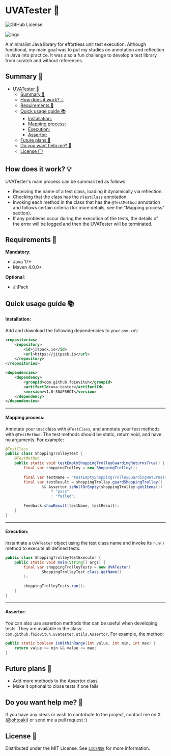 # UVATester 🍇
![GitHub License](https://img.shields.io/github/license/foiovituh/uva-tester)

![logo](https://github.com/foiovituh/uva-tester/assets/68431603/869607ca-68bc-4630-9a9a-4d4a0794dd82)


A minimalist Java library for effortless unit test execution. Although functional, my main goal was to put my studies on annotation and reflection in Java into practice. It was also a fun challenge to develop a test library from scratch and without references.

## Summary 📝
- [UVATester 🍇](#uvatester-)
  - [Summary 📝](#summary-)
  - [How does it work? 💡](#how-does-it-work-)
  - [Requirements 🔗](#requirements-)
  - [Quick usage guide 📚](#quick-usage-guide-)
      - [Installation:](#installation)
      - [Mapping process:](#mapping-process)
      - [Execution:](#execution)
      - [Assertor:](#assertor)
  - [Future plans 📌](#future-plans-)
  - [Do you want help me? 👥](#do-you-want-help-me-)
  - [License 🏳️](#license-️)

## How does it work? 💡
UVATester's main process can be summarized as follows:
- Receiving the name of a test class, loading it dynamically via reflection.
- Checking that the class has the `@TestClass` annotation.
- Invoking each method in the class that has the `@TestMethod` annotation and follows certain criteria (for more details, see the "Mapping process" section).
- If any problems occur during the execution of the tests, the details of the error will be logged and then the UVATester will be terminated.

## Requirements 🔗
<b>Mandatory</b>:
- Java 17+
- Maven 4.0.0+

<b>Optional</b>:
- JitPack

## Quick usage guide 📚
#### Installation:
Add and download the following dependencies to your `pom.xml`:

```xml
<repositories>
    <repository>
        <id>jitpack.io</id>
        <url>https://jitpack.io</url>
    </repository>
</repositories>

<dependencies>
    <dependency>
        <groupId>com.github.foiovituh</groupId>
        <artifactId>uva-tester</artifactId>
        <version>v1.0-SNAPSHOT</version>
    </dependency>
</dependencies>
```

---

#### Mapping process:
Annotate your test class with `@TestClass`, and annotate your test methods with `@TestMethod`. The test methods should be static, return void, and have no arguments. For example:

```java
@TestClass
public class ShoppingTrolleyTest {
    @TestMethod
    public static void testEmptyShoppingTrolleyGuardingReturnsTrue() {
    	final var shoppingTrolley = new ShoppingTrolley();
    	
    	final var testName = "testEmptyShoppingTrolleyGuardingReturnsTrue";
        final var testResult = shoppingTrolley.guardShoppingTrolley()
        		&& Assertor.isNullOrEmpty(shoppingTrolley.getItems())
        			? "pass"
        			: "failed";
        
        Feedback.showResult(testName, testResult);
    }
}
```

---

#### Execution:
Instantiate a `UVATester` object using the test class name and invoke its `run()` method to execute all defined tests:
```java
public class ShoppingTrolleyTestExecutor {
    public static void main(String[] args) {
        final var shoppingTrolleyTests = new UVATester(
                ShoppingTrolleyTest.class.getName()
        );
        
        shoppingTrolleyTests.run();
    }
}
```

---

#### Assertor:
You can also use assertion methods that can be useful when developing tests. They are available in the class: `com.github.foiovituh.uvatester.utils.Assertor`. For example, the method:
```java
public static boolean isWithinRange(int value, int min, int max) {
    return value >= min && value <= max;
}
```

## Future plans 📌
- Add more methods to the Assertor class
- Make it optional to close tests if one fails

## Do you want help me? 👥
If you have any ideas or wish to contribute to the project, contact me on X (<a href="https://x.com/ohtoaki" target="_blank">@ohtoaki</a>) or send me a pull request :)

## License 📄
Distributed under the MIT License. See [`LICENSE`](LICENSE) for more information.
